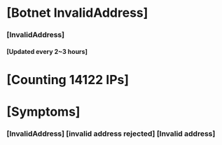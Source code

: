 # [Botnet InvalidAddress]
### [InvalidAddress]
#### [Updated every 2~3 hours]

# [Counting 14122 IPs]

# [Symptoms] 

###   [InvalidAddress] [invalid address rejected] [Invalid address]
